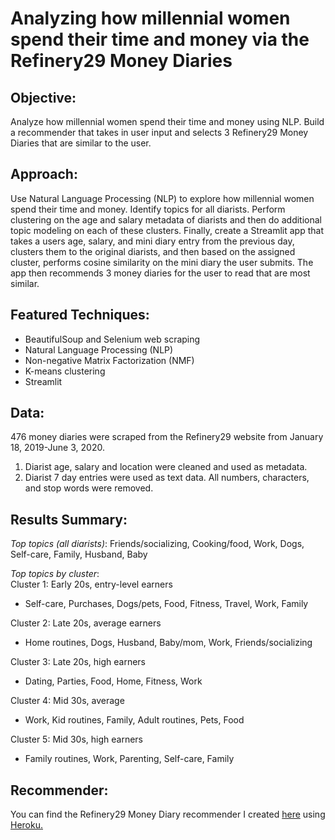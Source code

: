 # Analyzing how millennial women spend their time and money via the Refinery29 Money Diaries

## **Objective:**  
Analyze how millennial women spend their time and money using NLP. Build a recommender that takes in user input and selects 3 Refinery29 Money Diaries that are similar to the user.

## **Approach:**
Use Natural Language Processing (NLP) to explore how millennial women spend their time and money. Identify topics for all diarists. Perform clustering on the age and salary metadata of diarists and then do additional topic modeling on each of these clusters.  Finally, create a Streamlit app that takes a users age, salary, and mini diary entry from the previous day, clusters them to the original diarists, and then based on the assigned cluster, performs cosine similarity on the mini diary the user submits. The app then recommends 3 money diaries for the user to read that are most similar.

## **Featured Techniques:**
- BeautifulSoup and Selenium web scraping
- Natural Language Processing (NLP)
- Non-negative Matrix Factorization (NMF)
- K-means clustering
- Streamlit

## **Data:**
476 money diaries were scraped from the Refinery29 website from January 18, 2019-June 3, 2020.
1. Diarist age, salary and location were cleaned and used as metadata.
2. Diarist 7 day entries were used as text data. All numbers, characters, and stop words were removed.

## **Results Summary:**
*Top topics (all diarists)*: Friends/socializing, Cooking/food, Work, Dogs, Self-care, Family, Husband, Baby

*Top topics by cluster*:  
Cluster 1: Early 20s, entry-level earners
- Self-care, Purchases, Dogs/pets, Food, Fitness, Travel, Work, Family

Cluster 2: Late 20s, average earners
- Home routines, Dogs, Husband, Baby/mom, Work, Friends/socializing

Cluster 3: Late 20s, high earners
- Dating, Parties, Food, Home, Fitness, Work

Cluster 4: Mid 30s, average
- Work, Kid routines, Family, Adult routines, Pets, Food

Cluster 5: Mid 30s, high earners  
- Family routines, Work, Parenting, Self-care, Family

## **Recommender:**
You can find the Refinery29 Money Diary recommender I created [here](https://polar-scrubland-83619.herokuapp.com) using [Heroku.](www.heroku.com)
